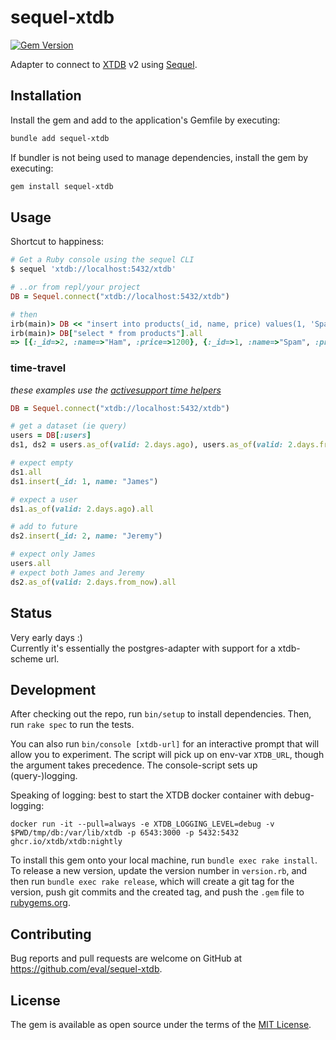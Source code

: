 # sequel-xtdb

[![Gem Version](https://badge.fury.io/rb/sequel-xtdb.svg?icon=si%3Arubygems)](https://badge.fury.io/rb/sequel-xtdb)

Adapter to connect to [XTDB](https://docs.xtdb.com/) v2 using [Sequel](https://sequel.jeremyevans.net/).

## Installation

Install the gem and add to the application's Gemfile by executing:

```bash
bundle add sequel-xtdb
```

If bundler is not being used to manage dependencies, install the gem by executing:

```bash
gem install sequel-xtdb
```

## Usage

Shortcut to happiness:
```ruby
# Get a Ruby console using the sequel CLI
$ sequel 'xtdb://localhost:5432/xtdb'

# ..or from repl/your project
DB = Sequel.connect("xtdb://localhost:5432/xtdb")

# then
irb(main)> DB << "insert into products(_id, name, price) values(1, 'Spam', 1000), (2, 'Ham', 1200)"
irb(main)> DB["select * from products"].all
=> [{:_id=>2, :name=>"Ham", :price=>1200}, {:_id=>1, :name=>"Spam", :price=>1100}]
```

### time-travel

_these examples use the [activesupport time helpers](https://api.rubyonrails.org/classes/ActiveSupport/Duration.html)_

```ruby
DB = Sequel.connect("xtdb://localhost:5432/xtdb")

# get a dataset (ie query)
users = DB[:users]
ds1, ds2 = users.as_of(valid: 2.days.ago), users.as_of(valid: 2.days.from_now)

# expect empty
ds1.all
ds1.insert(_id: 1, name: "James")

# expect a user
ds1.as_of(valid: 2.days.ago).all

# add to future
ds2.insert(_id: 2, name: "Jeremy")

# expect only James
users.all
# expect both James and Jeremy
ds2.as_of(valid: 2.days.from_now).all
```


## Status

Very early days :)  
Currently it's essentially the postgres-adapter with support for a xtdb-scheme url.


## Development

After checking out the repo, run `bin/setup` to install dependencies. Then, run `rake spec` to run the tests.

You can also run `bin/console [xtdb-url]` for an interactive prompt that will allow you to experiment. The script will pick up on env-var `XTDB_URL`, though the argument takes precedence. The console-script sets up (query-)logging.  

Speaking of logging: best to start the XTDB docker container with debug-logging:
```
docker run -it --pull=always -e XTDB_LOGGING_LEVEL=debug -v $PWD/tmp/db:/var/lib/xtdb -p 6543:3000 -p 5432:5432 ghcr.io/xtdb/xtdb:nightly
```

To install this gem onto your local machine, run `bundle exec rake install`. To release a new version, update the version number in `version.rb`, and then run `bundle exec rake release`, which will create a git tag for the version, push git commits and the created tag, and push the `.gem` file to [rubygems.org](https://rubygems.org).

## Contributing

Bug reports and pull requests are welcome on GitHub at https://github.com/eval/sequel-xtdb.

## License

The gem is available as open source under the terms of the [MIT License](https://opensource.org/licenses/MIT).
